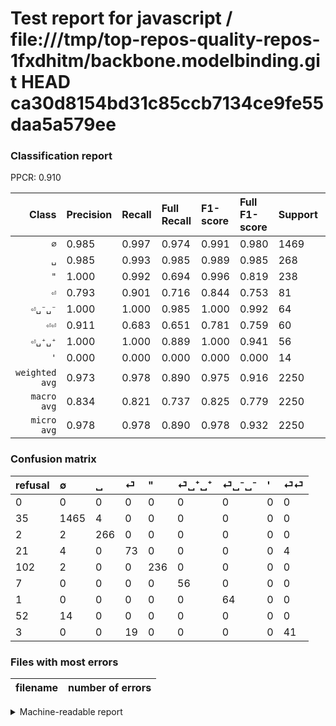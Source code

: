 # Test report for javascript / file:///tmp/top-repos-quality-repos-1fxdhitm/backbone.modelbinding.git HEAD ca30d8154bd31c85ccb7134ce9fe55daa5a579ee

### Classification report

PPCR: 0.910

| Class | Precision | Recall | Full Recall | F1-score | Full F1-score | Support | Full Support | PPCR |
|------:|:----------|:-------|:------------|:---------|:---------|:--------|:-------------|:-----|
| `∅` | 0.985| 0.997| 0.974| 0.991| 0.980| 1469| 1504| 0.977 |
| `␣` | 0.985| 0.993| 0.985| 0.989| 0.985| 268| 270| 0.993 |
| `"` | 1.000| 0.992| 0.694| 0.996| 0.819| 238| 340| 0.700 |
| `⏎` | 0.793| 0.901| 0.716| 0.844| 0.753| 81| 102| 0.794 |
| `⏎␣⁻␣⁻` | 1.000| 1.000| 0.985| 1.000| 0.992| 64| 65| 0.985 |
| `⏎⏎` | 0.911| 0.683| 0.651| 0.781| 0.759| 60| 63| 0.952 |
| `⏎␣⁺␣⁺` | 1.000| 1.000| 0.889| 1.000| 0.941| 56| 63| 0.889 |
| `'` | 0.000| 0.000| 0.000| 0.000| 0.000| 14| 66| 0.212 |
| `weighted avg` | 0.973| 0.978| 0.890| 0.975| 0.916| 2250| 2473| 0.910 |
| `macro avg` | 0.834| 0.821| 0.737| 0.825| 0.779| 2250| 2473| 0.910 |
| `micro avg` | 0.978| 0.978| 0.890| 0.978| 0.932| 2250| 2473| 0.910 |

### Confusion matrix

|refusal|  ∅| ␣| ⏎| "| ⏎␣⁺␣⁺| ⏎␣⁻␣⁻| '| ⏎⏎| 
|:---|:---|:---|:---|:---|:---|:---|:---|:---|
|0 |0 |0 |0 |0 |0 |0 |0 |0 |
|35 |1465 |4 |0 |0 |0 |0 |0 |0 |
|2 |2 |266 |0 |0 |0 |0 |0 |0 |
|21 |4 |0 |73 |0 |0 |0 |0 |4 |
|102 |2 |0 |0 |236 |0 |0 |0 |0 |
|7 |0 |0 |0 |0 |56 |0 |0 |0 |
|1 |0 |0 |0 |0 |0 |64 |0 |0 |
|52 |14 |0 |0 |0 |0 |0 |0 |0 |
|3 |0 |0 |19 |0 |0 |0 |0 |41 |

### Files with most errors

| filename | number of errors|
|:----:|:-----|

<details>
    <summary>Machine-readable report</summary>
```json
{
  "cl_report": {"\"": {"f1-score": 0.9957805907172996, "precision": 1.0, "recall": 0.9915966386554622, "support": 238}, "\u0027": {"f1-score": 0.0, "precision": 0.0, "recall": 0.0, "support": 14}, "macro avg": {"f1-score": 0.8250894401658584, "precision": 0.8343724585159411, "recall": 0.8207473640683536, "support": 2250}, "micro avg": {"f1-score": 0.9782222222222222, "precision": 0.9782222222222222, "recall": 0.9782222222222222, "support": 2250}, "weighted avg": {"f1-score": 0.9748007192868996, "precision": 0.9725485970797425, "recall": 0.9782222222222222, "support": 2250}, "\u2205": {"f1-score": 0.9912043301759134, "precision": 0.9852051109616677, "recall": 0.9972770592239619, "support": 1469}, "\u23ce": {"f1-score": 0.8439306358381502, "precision": 0.7934782608695652, "recall": 0.9012345679012346, "support": 81}, "\u23ce\u23ce": {"f1-score": 0.7809523809523808, "precision": 0.9111111111111111, "recall": 0.6833333333333333, "support": 60}, "\u23ce\u2423\u207a\u2423\u207a": {"f1-score": 1.0, "precision": 1.0, "recall": 1.0, "support": 56}, "\u23ce\u2423\u207b\u2423\u207b": {"f1-score": 1.0, "precision": 1.0, "recall": 1.0, "support": 64}, "\u2423": {"f1-score": 0.9888475836431226, "precision": 0.9851851851851852, "recall": 0.9925373134328358, "support": 268}},
  "cl_report_full": {"\"": {"f1-score": 0.8194444444444444, "precision": 1.0, "recall": 0.6941176470588235, "support": 340}, "\u0027": {"f1-score": 0.0, "precision": 0.0, "recall": 0.0, "support": 66}, "macro avg": {"f1-score": 0.7786870280245339, "precision": 0.8343724585159411, "recall": 0.7366695224984884, "support": 2473}, "micro avg": {"f1-score": 0.9320347236925683, "precision": 0.9782222222222222, "recall": 0.8900121310149616, "support": 2473}, "weighted avg": {"f1-score": 0.9164271004152589, "precision": 0.9519139787687199, "recall": 0.8900121310149616, "support": 2473}, "\u2205": {"f1-score": 0.9796054831160147, "precision": 0.9852051109616677, "recall": 0.9740691489361702, "support": 1504}, "\u23ce": {"f1-score": 0.7525773195876289, "precision": 0.7934782608695652, "recall": 0.7156862745098039, "support": 102}, "\u23ce\u23ce": {"f1-score": 0.7592592592592592, "precision": 0.9111111111111111, "recall": 0.6507936507936508, "support": 63}, "\u23ce\u2423\u207a\u2423\u207a": {"f1-score": 0.9411764705882353, "precision": 1.0, "recall": 0.8888888888888888, "support": 63}, "\u23ce\u2423\u207b\u2423\u207b": {"f1-score": 0.9922480620155039, "precision": 1.0, "recall": 0.9846153846153847, "support": 65}, "\u2423": {"f1-score": 0.9851851851851852, "precision": 0.9851851851851852, "recall": 0.9851851851851852, "support": 270}},
  "ppcr": 0.9098261221188839
}
```
</details>
